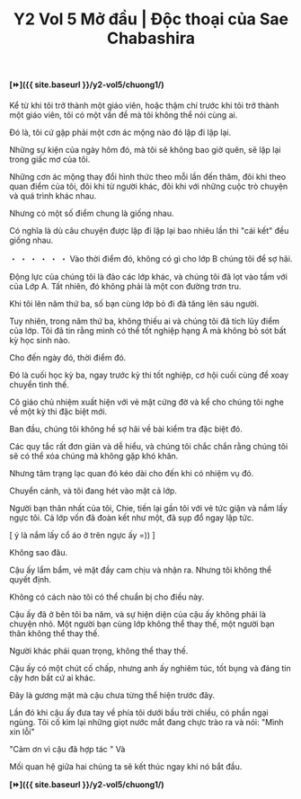 ﻿---
layout: post
title: Y2 Vol 5 Mở đầu | Độc thoại của Sae Chabashira
permalink: /y2-vol5/modau/
---

**[⏩]({{ site.baseurl }}/y2-vol5/chuong1/)**

Kể từ khi tôi trở thành một giáo viên, hoặc thậm chí trước khi tôi trở thành một giáo viên, tôi có một vấn đề mà tôi không thể nói cùng ai.

Đó là, tôi cứ gặp phải một cơn ác mộng nào đó lặp đi lặp lại.

Những sự kiện của ngày hôm đó, mà tôi sẽ không bao giờ quên, sẽ lặp lại trong giấc mơ của tôi.

Những cơn ác mộng thay đổi hình thức theo mỗi lần đến thăm, đôi khi theo quan điểm của tôi, đôi khi từ người khác, đôi khi với những cuộc trò chuyện và quá trình khác nhau.

Nhưng có một số điểm chung là giống nhau.

Có nghĩa là dù câu chuyện được lặp đi lặp lại bao nhiêu lần thì "cái kết" đều giống nhau.

・ ・ ・ ・ ・ ・ Vào thời điểm đó, không có gì cho lớp B chúng tôi để sợ hãi.

Động lực của chúng tôi là đảo các lớp khác, và chúng tôi đã lọt vào tầm với của Lớp A. Tất nhiên, đó không phải là một con đường trơn tru.

Khi tôi lên năm thứ ba, số bạn cùng lớp bỏ đi đã tăng lên sáu người.

Tuy nhiên, trong năm thứ ba, không thiếu ai và chúng tôi đã tích lũy điểm của lớp. Tôi đã tin rằng mình có thể tốt nghiệp hạng A mà không bỏ sót bất kỳ học sinh nào.

Cho đến ngày đó, thời điểm đó.

Đó là cuối học kỳ ba, ngay trước kỳ thi tốt nghiệp, cơ hội cuối cùng để xoay chuyển tình thế.

Cô giáo chủ nhiệm xuất hiện với vẻ mặt cứng đờ và kể cho chúng tôi nghe về một kỳ thi đặc biệt mới.

Ban đầu, chúng tôi không hề sợ hãi về bài kiểm tra đặc biệt đó.

Các quy tắc rất đơn giản và dễ hiểu, và chúng tôi chắc chắn rằng chúng tôi sẽ có thể xóa chúng mà không gặp khó khăn.

Nhưng tâm trạng lạc quan đó kéo dài cho đến khi có nhiệm vụ đó.

Chuyển cảnh, và tôi đang hét vào mặt cả lớp.

Người bạn thân nhất của tôi, Chie, tiến lại gần tôi với vẻ tức giận và nắm lấy ngực tôi. Cả lớp vốn đã đoàn kết như một, đã sụp đổ ngay lập tức.

[ ý là nắm lấy cổ áo ở trên ngực ấy =)) ]

Không sao đâu.

Cậu ấy lẩm bẩm, vẻ mặt đầy cam chịu và nhận ra. Nhưng tôi không thể quyết định.

Không có cách nào tôi có thể chuẩn bị cho điều này.

Cậu ấy đã ở bên tôi ba năm, và sự hiện diện của cậu ấy không phải là chuyện nhỏ. Một người bạn cùng lớp không thể thay thế, một người bạn thân không thể thay thế.

Người khác phái quan trọng, không thể thay thế.

Cậu ấy có một chút cố chấp, nhưng anh ấy nghiêm túc, tốt bụng và đáng tin cậy hơn bất cứ ai khác.

Đây là gương mặt mà cậu chưa từng thể hiện trước đây.

Lần đó khi cậu ấy đưa tay về phía tôi dưới bầu trời chiều, có phần ngại ngùng. Tôi cố kìm lại những giọt nước mắt đang chực trào ra và nói: "Mình xin lỗi"

"Cảm ơn vì cậu đã hợp tác " Và

Mối quan hệ giữa hai chúng ta sẽ kết thúc ngay khi nó bắt đầu.

**[⏩]({{ site.baseurl }}/y2-vol5/chuong1/)**
